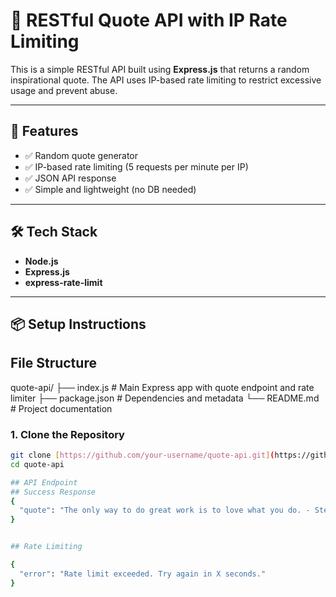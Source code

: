 # 🌟 RESTful Quote API with IP Rate Limiting

This is a simple RESTful API built using **Express.js** that returns a random inspirational quote. The API uses IP-based rate limiting to restrict excessive usage and prevent abuse.

---

## 🚀 Features

- ✅ Random quote generator
- ✅ IP-based rate limiting (5 requests per minute per IP)
- ✅ JSON API response
- ✅ Simple and lightweight (no DB needed)

---

## 🛠️ Tech Stack

- **Node.js**
- **Express.js**
- **express-rate-limit**

---

## 📦 Setup Instructions

## File Structure

quote-api/
├── index.js         # Main Express app with quote endpoint and rate limiter
├── package.json     # Dependencies and metadata
└── README.md        # Project documentation


### 1. Clone the Repository

```bash
git clone [https://github.com/your-username/quote-api.git](https://github.com/Tejaswini29999/Quote-api/tree/main)
cd quote-api

## API Endpoint
## Success Response
{
  "quote": "The only way to do great work is to love what you do. - Steve Jobs"
}


## Rate Limiting

{
  "error": "Rate limit exceeded. Try again in X seconds."
}

